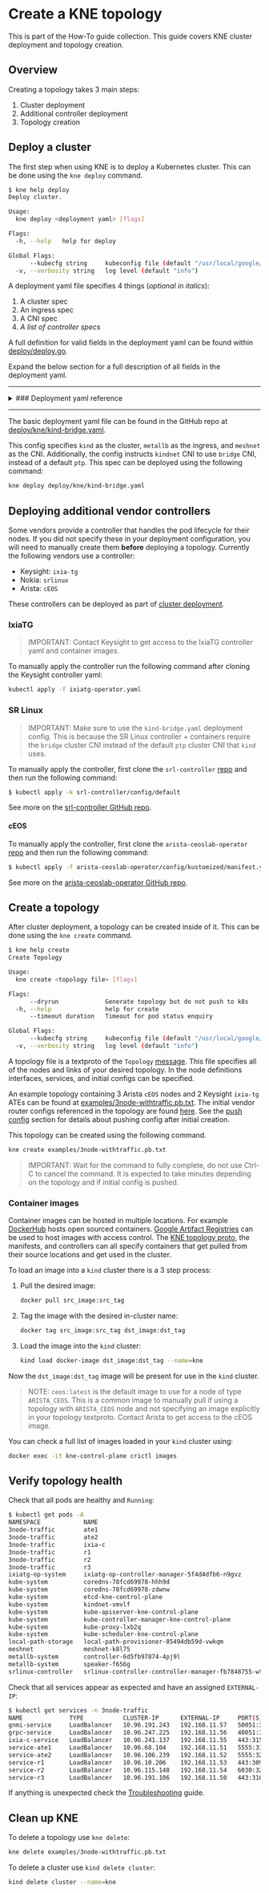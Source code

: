 # Create a KNE topology

This is part of the How-To guide collection. This guide covers KNE cluster
deployment and topology creation.

## Overview

Creating a topology takes 3 main steps:

1. Cluster deployment
2. Additional controller deployment
3. Topology creation

## Deploy a cluster

The first step when using KNE is to deploy a Kubernetes cluster. This can be
done using the `kne deploy` command.

```bash
$ kne help deploy
Deploy cluster.

Usage:
  kne deploy <deployment yaml> [flags]

Flags:
  -h, --help   help for deploy

Global Flags:
      --kubecfg string     kubeconfig file (default "/usr/local/google/home/{{USERNAME}}/.kube/config")
  -v, --verbosity string   log level (default "info")
```

A deployment yaml file specifies 4 things (*optional in italics*):

1. A cluster spec
2. An ingress spec
3. A CNI spec
4. *A list of controller specs*

A full definition for valid fields in the deployment yaml can be found within
[deploy/deploy.go](https://github.com/openconfig/kne/blob/816133f1cb563555bcdcb12eb27874b77dd41d1d/deploy/deploy.go#L212).

Expand the below section for a full description of all fields in the deployment
yaml.

---

<details>
<summary>
### Deployment yaml reference
</summary>

Field         | Type             | Description
------------- | ---------------- | ---------------------------------------------
`cluster`     | ClusterSpec      | Spec for the cluster.
`ingress`     | IngressSpec      | Spec for the ingress.
`cni`         | CNISpec          | Spec for the CNI.
`controllers` | []ControllerSpec | List of specs for the additional controllers.

#### Cluster

Field  | Type      | Description
------ | --------- | ------------------------------------------------------
`kind` | string    | Name of the cluster type. The only option currently is`Kind`.
`spec` | yaml.Node | Fields that set the options for the cluster type.

##### Kind

Field                      | Type              | Description
-------------------------- | ----------------- | --------------------------
`name`                     | string            | Cluster name, overrides `KIND_CLUSTER_NAME`, config (default `kind`).
`recycle`                  | bool              | Reuse an existing cluster of the same name if it exists.
`version`                  | string            | Desired version of the `kubectl` client.
`image`                    | string            | Node docker image to use for booting the cluster.
`retain`                   | bool              | Retain nodes for debugging when cluster creation fails.
`wait`                     | time.Duration     | Wait for control plane node to be ready (default 0s).
`kubecfg`                  | string            | Sets kubeconfig path instead of `$KUBECONFIG` or `$HOME/.kube/config`.
`googleArtifactRegistries` | []string          | List of Google Artifact Registries to setup credentials for in the cluster. Example value for registry would be `us-west1-docker.pkg.dev`. Credentials used are associated with the configured `gcloud` user on the host.
`containerImages`          | map[string]string | Map of source images to target images for containers to load in the cluster. Empty values cause the source image to be loaded into the cluster without being renamed.
`config`                   | string            | Path to a kind config file.
`additionalManifests`      | []string          | List of paths to manifests to be applied using `kubectl` directly after cluster creation.

#### Ingress

Field  | Type      | Description
------ | --------- | ------------------------------------------------------
`kind` | string    | Name of the ingress type. The only option currently is `MetalLB`.
`spec` | yaml.Node | Fields that set the options for the ingress type.

##### MetalLB

Field       | Type   | Description
----------- | ------ | -----------
`ip_count`  | int    | Number of IP addresses to include in the available pool.
`manifests` | string | Path of the directory holding the manifests to create MetalLB in the cluster. The directory is expected to contain a file with the name `metallb-native.yaml`. The validated manifest for use with KNE can be found [here](https://github.com/openconfig/kne/tree/main/manifests/metallb).

#### CNI

Field  | Type      | Description
------ | --------- | --------------------------------------------------
`kind` | string    | Name of the CNI type. The only option currently is `Meshnet`.
`spec` | yaml.Node | Fields that set the options for the CNI type.

##### Meshnet

Field       | Type   | Description
----------- | ------ | -----------
`manifests` | string | Path of the directory holding the manifests to create Meshnet in the cluster. The directory is expected to contain a file with the name `kustomization.yaml`. The validated manifest for use with KNE can be found [here](https://github.com/openconfig/kne/tree/main/manifests/meshnet/base).

#### Controllers

Field  | Type      | Description
------ | --------- | ----------------------------------------------------
`kind` | string    | Name of the controller type. The current options currently are `IxiaTG`, `SRLinux`, and `CEOSLab`.
`spec` | yaml.Node | Fields that set the options for the controller type.

##### IxiaTG

Field       | Type            | Description
----------- | --------------- | --------------------------------------------
`configMap` | IxiaTGConfigMap | Map of images used by the IxiaTG controller.
`manifests` | string          | Path of the directory holding the manifests to create an IxiaTG controller in the cluster. The directory is expected to contain a file with the name `ixiatg-operator.yaml`. Optionally the directory can contain a file with the name `ixia-configmap.yaml` to apply a config map of the desired container images used by the controller.                                  :

-   IxiaTGConfigMap

Field     | Type          | Description
--------- | ------------- | ---------------------------------------------
`release` | string        | Version of the release these images should be associated with.
`images`  | []IxiaTGImage | List of IxiaTG images.

-   IxiaTGImage

Field  | Type   | Description
------ | ------ | -------------------------------------------------------
`name` | string | Name of the image type for the controller to interpret.
`path` | string | Path of the container image.
`tag`  | string | Tag of the container image.

##### SRLinux

Field       | Type   | Description
----------- | ------ | -----------------------------------------------------
`manifests` | string | Path of the directory holding the manifests to create an SRLinux controller in the cluster. The directory is expected to contain a file with the name `kustomization.yaml`.

##### CEOSLab

Field       | Type   | Description
----------- | ------ | -----------------------------------------------------
`manifests` | string | Path of the directory holding the manifests to create a CEOSLab controller in the cluster. The directory is expected to contain a file with the name `manifest.yaml`.

</details>

---

The basic deployment yaml file can be found in the GitHub repo at
[deploy/kne/kind-bridge.yaml](https://github.com/openconfig/kne/blob/5e6cf1cbc0748bb48ebf49039bd0ad592378357a/deploy/kne/kind-bridge.yaml).

This config specifies `kind` as the cluster, `metallb` as the ingress, and
`meshnet` as the CNI. Additionally, the config instructs `kindnet` CNI to use
`bridge` CNI, instead of a default `ptp`. This spec can be deployed using the
following command:

```bash
kne deploy deploy/kne/kind-bridge.yaml
```

## Deploying additional vendor controllers

Some vendors provide a controller that handles the pod lifecycle for their
nodes. If you did not specify these in your deployment configuration, you will
need to manually create them **before** deploying a topology. Currently the
following vendors use a controller:

- Keysight: `ixia-tg`
- Nokia: `srlinux`
- Arista: `cEOS`

These controllers can be deployed as part of [cluster
deployment](#deploy_a_cluster).

### IxiaTG

> IMPORTANT: Contact Keysight to get access to the IxiaTG controller yaml and
> container images.

To manually apply the controller run the following command after cloning the
Keysight controller yaml:

```bash
kubectl apply -f ixiatg-operator.yaml
```

### SR Linux

> IMPORTANT: Make sure to use the `kind-bridge.yaml` deployment config. This is
> because the SR Linux controller + containers require the `bridge` cluster CNI
> instead of the default `ptp` cluster CNI that `kind` uses.

To manually apply the controller, first clone the `srl-controller`
[repo](setup.md#srl-controller) and then run the following command:

```bash
$ kubectl apply -k srl-controller/config/default
```

See more on the
[srl-controller GitHub repo](https://github.com/srl-labs/srl-controller).

#### cEOS

To manually apply the controller, first clone the `arista-ceoslab-operator`
[repo](setup.md#arista-ceoslab-operator) and then run the following command:

```bash
$ kubectl apply -f arista-ceoslab-operator/config/kustomized/manifest.yaml
```

See more on the
[arista-ceoslab-operator GitHub repo](https://github.com/aristanetworks/arista-ceoslab-operator).

## Create a topology

After cluster deployment, a topology can be created inside of it. This can be
done using the `kne create` command.

```bash
$ kne help create
Create Topology

Usage:
  kne create <topology file> [flags]

Flags:
      --dryrun             Generate topology but do not push to k8s
  -h, --help               help for create
      --timeout duration   Timeout for pod status enquiry

Global Flags:
      --kubecfg string     kubeconfig file (default "/usr/local/google/home/{{USERNAME}}/.kube/config")
  -v, --verbosity string   log level (default "info")
```

A topology file is a textproto of the `Topology`
[message](https://github.com/openconfig/kne/blob/df91c62eb7e2a1abbf0a803f5151dc365b6f61da/proto/topo.proto#L26).
This file specifies all of the nodes and links of your desired topology. In the
node definitions interfaces, services, and initial configs can be specified.

An example topology containing 3 Arista `cEOS` nodes and 2 Keysight `ixia-tg`
ATEs can be found at
[examples/3node-withtraffic.pb.txt](https://github.com/openconfig/kne/blob/df91c62eb7e2a1abbf0a803f5151dc365b6f61da/examples/3node-withtraffic.pb.txt).
The initial vendor router configs referenced in the topology are found
[here](https://github.com/openconfig/kne/blob/df91c62eb7e2a1abbf0a803f5151dc365b6f61da/examples/ceos-withtraffic/).
See the [push config](interact_topology.md#push_config) section for details
about pushing config after initial creation.

This topology can be created using the following command.

```bash
kne create examples/3node-withtraffic.pb.txt
```

> IMPORTANT: Wait for the command to fully complete, do not use Ctrl-C to cancel
> the command. It is expected to take minutes depending on the topology and if
> initial config is pushed.

### Container images

Container images can be hosted in multiple locations. For example
[DockerHub](https://hub.docker.com/) hosts open sourced containers. [Google
Artifact Registries](https://cloud.google.com/artifact-registry) can be used to
host images with access control. The [KNE topology
proto](https://github.com/openconfig/kne/blob/df91c62eb7e2a1abbf0a803f5151dc365b6f61da/proto/topo.proto#L117),
the manifests, and controllers can all specify containers that get pulled from
their source locations and get used in the cluster.

To load an image into a `kind` cluster there is a 3 step process:

1. Pull the desired image:

    ```bash
    docker pull src_image:src_tag
    ```

2. Tag the image with the desired in-cluster name:

    ```bash
    docker tag src_image:src_tag dst_image:dst_tag
    ```

3. Load the image into the `kind` cluster:

    ```bash
    kind load docker-image dst_image:dst_tag --name=kne
    ```

Now the `dst_image:dst_tag` image will be present for use in the `kind` cluster.

> NOTE: `ceos:latest` is the default image to use for a node of type
> `ARISTA_CEOS`. This is a common image to manually pull if using a topology
> with `ARISTA_CEOS` node and not specifying an image explicitly in your
> topology textproto. Contact Arista to get access to the cEOS image.

You can check a full list of images loaded in your `kind` cluster using:

```bash
docker exec -it kne-control-plane crictl images
```

## Verify topology health

Check that all pods are healthy and `Running`:

```bash
$ kubectl get pods -A
NAMESPACE            NAME                                                    READY   STATUS    RESTARTS   AGE
3node-traffic        ate1                                                    2/2     Running   0          97s
3node-traffic        ate2                                                    2/2     Running   0          97s
3node-traffic        ixia-c                                                  3/3     Running   0          97s
3node-traffic        r1                                                      1/1     Running   0          99s
3node-traffic        r2                                                      1/1     Running   0          98s
3node-traffic        r3                                                      1/1     Running   0          99s
ixiatg-op-system     ixiatg-op-controller-manager-5f4d4dfb6-n9gvz            2/2     Running   0          3m14s
kube-system          coredns-78fcd69978-hhh9d                                1/1     Running   0          4m48s
kube-system          coredns-78fcd69978-zdwnw                                1/1     Running   0          4m48s
kube-system          etcd-kne-control-plane                                  1/1     Running   0          5m3s
kube-system          kindnet-vmvlf                                           1/1     Running   0          4m49s
kube-system          kube-apiserver-kne-control-plane                        1/1     Running   0          5m3s
kube-system          kube-controller-manager-kne-control-plane               1/1     Running   0          5m3s
kube-system          kube-proxy-lxb2q                                        1/1     Running   0          4m49s
kube-system          kube-scheduler-kne-control-plane                        1/1     Running   0          5m4s
local-path-storage   local-path-provisioner-85494db59d-vwkqm                 1/1     Running   0          4m48s
meshnet              meshnet-k8l75                                           1/1     Running   0          4m29s
metallb-system       controller-6d5fb97874-4pj9l                             1/1     Running   0          4m48s
metallb-system       speaker-f656g                                           1/1     Running   0          4m39s
srlinux-controller   srlinux-controller-controller-manager-fb7848755-wtc54   2/2     Running   0          2m13s
```

Check that all services appear as expected and have an assigned `EXTERNAL-IP`:

```bash
$ kubectl get services -n 3node-traffic
NAME             TYPE           CLUSTER-IP      EXTERNAL-IP     PORT(S)                                     AGE
gnmi-service     LoadBalancer   10.96.191.243   192.168.11.57   50051:30922/TCP                             4m
grpc-service     LoadBalancer   10.96.247.225   192.168.11.56   40051:31538/TCP                             4m
ixia-c-service   LoadBalancer   10.96.241.137   192.168.11.55   443:31583/TCP                               4m
service-ate1     LoadBalancer   10.96.68.104    192.168.11.51   5555:31580/TCP,50071:31365/TCP              4m2s
service-ate2     LoadBalancer   10.96.106.239   192.168.11.52   5555:32132/TCP,50071:32122/TCP              4m2s
service-r1       LoadBalancer   10.96.10.206    192.168.11.53   443:30941/TCP,22:30516/TCP,6030:32656/TCP   4m2s
service-r2       LoadBalancer   10.96.115.148   192.168.11.54   6030:32507/TCP,443:30996/TCP,22:30123/TCP   4m1s
service-r3       LoadBalancer   10.96.191.106   192.168.11.50   443:31680/TCP,22:32003/TCP,6030:31883/TCP   4m2s
```

If anything is unexpected check the [Troubleshooting](troubleshoot.md) guide.

## Clean up KNE

To delete a topology use `kne delete`:

```bash
kne delete examples/3node-withtraffic.pb.txt
```

To delete a cluster use `kind delete cluster`:

```bash
kind delete cluster --name=kne
```
